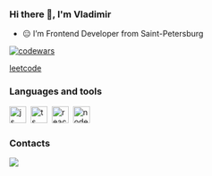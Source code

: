 ### Hi there 👋, I'm Vladimir

- 😑 I’m Frontend Developer from Saint-Petersburg

[![codewars](https://www.codewars.com/users/noisekov/badges/large)](https://www.codewars.com/users/noisekov)

[leetcode](https://leetcode.com/u/noisekov/)
### Languages and tools
<img src="https://cdn.jsdelivr.net/gh/devicons/devicon/icons/javascript/javascript-original.svg" title="js" width="30" height="30">&nbsp;
<img src="https://cdn.jsdelivr.net/gh/devicons/devicon/icons/typescript/typescript-original.svg" title="ts" width="30" height="30"/>&nbsp;
<img src="https://cdn.jsdelivr.net/gh/devicons/devicon/icons/react/react-original.svg" title="react" width="30" height="30"/>&nbsp;
<img src="https://cdn.jsdelivr.net/gh/devicons/devicon/icons/nodejs/nodejs-original.svg" title="node" width="30" height="30"/>&nbsp;
          
### Contacts
<a href="https://t.me/noisekov"><img src="https://img.shields.io/badge/telegram-blue"></a>

